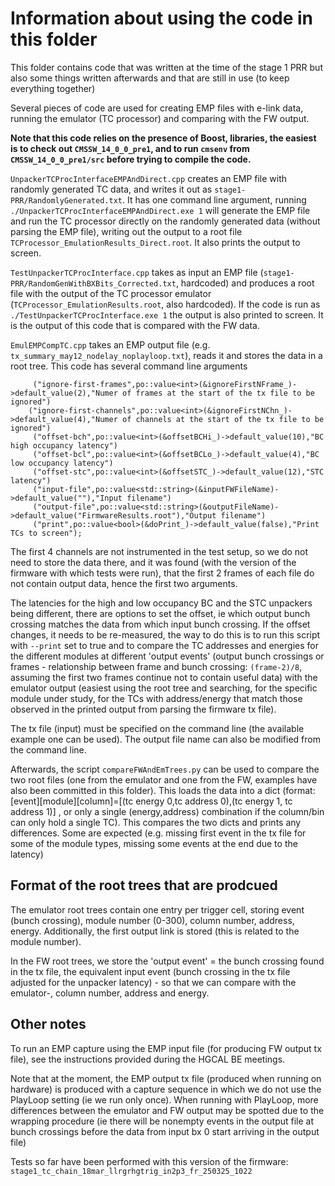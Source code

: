 # Information about using the code in this folder

This folder contains code that was written at the time of the stage 1 PRR but also some things written afterwards and that are still in use (to keep everything together)

Several pieces of code are used for creating EMP files with e-link data, running the emulator (TC processor) and comparing with the FW output.

**Note that this code relies on the presence of Boost, libraries, the easiest is to check out `CMSSW_14_0_0_pre1`, and to run `cmsenv` from `CMSSW_14_0_0_pre1/src` before trying to compile the code.**

`UnpackerTCProcInterfaceEMPAndDirect.cpp` creates an EMP file with randomly generated TC data, and writes it out as `stage1-PRR/RandomlyGenerated.txt`. It has one command line argument, running `./UnpackerTCProcInterfaceEMPAndDirect.exe 1` will generate the EMP file and run the TC processor directly on the randomly generated data (without parsing the EMP file), writing out the output to a root file `TCProcessor_EmulationResults_Direct.root`. It also prints the output to screen.

`TestUnpackerTCProcInterface.cpp` takes as input an EMP file (`stage1-PRR/RandomGenWithBXBits_Corrected.txt`, hardcoded) and produces a root file with the output of the TC processor emulator (`TCProcessor_EmulationResults.root`, also hardcoded). If the code is run as `./TestUnpackerTCProcInterface.exe 1` the output is also printed to screen. It is the output of this code that is compared with the FW data. 

`EmulEMPCompTC.cpp` takes an EMP output file (e.g. `tx_summary_may12_nodelay_noplayloop.txt`), reads it and stores the data in a root tree. This code has several command line arguments

```
     ("ignore-first-frames",po::value<int>(&ignoreFirstNFrame_)->default_value(2),"Numer of frames at the start of the tx file to be ignored")
    ("ignore-first-channels",po::value<int>(&ignoreFirstNChn_)->default_value(4),"Numer of channels at the start of the tx file to be ignored")
     ("offset-bch",po::value<int>(&offsetBCHi_)->default_value(10),"BC high occupancy latency")
     ("offset-bcl",po::value<int>(&offsetBCLo_)->default_value(4),"BC low occupancy latency")
     ("offset-stc",po::value<int>(&offsetSTC_)->default_value(12),"STC latency")
     ("input-file",po::value<std::string>(&inputFWFileName)->default_value(""),"Input filename")
     ("output-file",po::value<std::string>(&outputFileName)->default_value("FirmwareResults.root"),"Output filename")
     ("print",po::value<bool>(&doPrint_)->default_value(false),"Print TCs to screen");
```
The first 4 channels are not instrumented in the test setup, so we do not need to store the data there, and it was found (with the version of the firmware with which tests were run), that the first 2 frames of each file do not contain output data, hence the first two arguments.

The latencies for the high and low occupancy BC and the STC unpackers being different, there are options to set the offset, ie which output bunch crossing matches the data from which input bunch crossing. If the offset changes, it needs to be re-measured, the way to do this is to run this script with `--print` set to true and to compare the TC addresses and energies for the different modules at different 'output events' (output bunch crossings or frames - relationship between frame and  bunch crossing: `(frame-2)/8`, assuming the first two frames continue not to contain useful data) with the emulator output (easiest using the root tree and searching, for the specific module under study, for the TCs with address/energy that match those observed in the printed output from parsing the firmware tx file).

The tx file (input) must be specified on the command line (the available example one can be used). The output file name can also be modified from the command line. 

Afterwards, the script `compareFWAndEmTrees.py` can be used to compare the two root files (one from the emulator and one from the FW, examples have also been committed in this folder). This loads the data into a dict (format: [event][module][column]=[(tc energy 0,tc address 0),(tc energy 1, tc address 1)] , or only a single (energy,address) combination if the column/bin can only hold a single TC). This compares the two dicts and prints any differences. Some are expected (e.g. missing first event in the tx file for some of the module types, missing some events at the end due to the latency)

## Format of the root trees that are prodcued
The emulator root trees contain one entry per trigger cell, storing event (bunch crossing), module number (0-300), column number, address, energy. Additionally, the first output link is stored (this is related to the module number).

In the FW root trees, we store the 'output event' = the bunch crossing found in the tx file, the equivalent input event (bunch crossing in the tx file adjusted for the unpacker latency) - so that we can compare with the emulator-, column number, address and energy. 

## Other notes
To run an EMP capture using the EMP input file (for producing FW output tx file), see the instructions provided during the HGCAL BE meetings.

Note that at the moment, the EMP output tx file (produced when running on hardware) is produced with a capture sequence in which we do not use the PlayLoop setting (ie we run only once). When running with PlayLoop, more differences between the emulator and FW output may be spotted due to the wrapping procedure (ie there will be nonempty events in the output file at bunch crossings before the data from input bx 0 start arriving in the output file)

Tests so far have been performed with this version of the firmware: `stage1_tc_chain_18mar_llrgrhgtrig_in2p3_fr_250325_1022`
